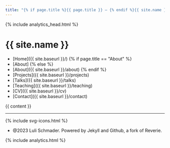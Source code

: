```yaml
---
title: "{% if page.title %}{{ page.title }} – {% endif %}{{ site.name }} – {{ site.description }}"
---
```


<!-- CSS stylesheet -->
<link rel="stylesheet" type="text/css" href="{{ site.baseurl }}/assets/style.css" />

<!-- RSS feed link -->
<link rel="alternate" type="application/rss+xml" title="{{ site.name }} - {{ site.description }}" href="{{ site.baseurl }}/feed.xml" />

<!-- Canonical URL -->
<link rel="canonical" href="{{ site.url }}{{ page.url }}" />

<!-- Site icon and theme color -->
<meta name="theme-color" content="#000000">
<link rel="icon" type="image/png" sizes="32x32" href="{{ site.baseurl }}/images/favicon-32x32.png">

<!-- Analytics code -->
{% include analytics_head.html %}

# {{ site.name }}

- [Home]({{ site.baseurl }}/)
{% if page.title == "About" %}
- [About]
{% else %}
- [About]({{ site.baseurl }}/about)
{% endif %}
- [Projects]({{ site.baseurl }}/projects)
- [Talks]({{ site.baseurl }}/talks)
- [Teaching]({{ site.baseurl }}/teaching)
- [CV]({{ site.baseurl }}/cv)
- [Contact]({{ site.baseurl }}/contact)

{{ content }}

---

<!-- SVG icons -->
{% include svg-icons.html %}

<!-- Footer text -->
* @2023 Luli Schmader. Powered by Jekyll and Github, a fork of Reverie.

<!-- Analytics code -->
{% include analytics.html %}
